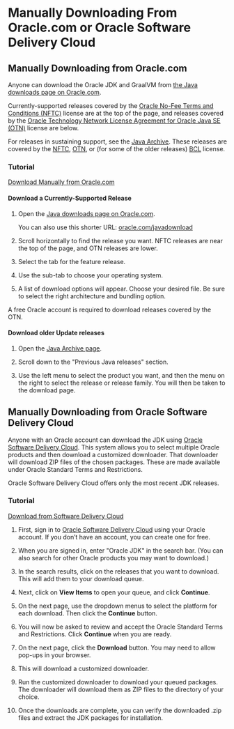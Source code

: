 # Manually Downloading From Oracle.com or Oracle Software Delivery Cloud


## Manually Downloading from Oracle.com
Anyone can download the Oracle JDK and GraalVM from [the Java downloads page on Oracle.com](https://www.oracle.com/java/technologies/downloads/). 

Currently-supported releases covered by the [Oracle No-Fee Terms and Conditions (NFTC)](https://www.oracle.com/downloads/licenses/no-fee-license.html) license are at the top of the page, and releases covered by the [Oracle Technology Network License Agreement for Oracle Java SE (OTN)](https://www.oracle.com/downloads/licenses/javase-license1.html) license are below.

For releases in sustaining support, see the [Java Archive](https://www.oracle.com/java/technologies/downloads/archive/). These releases are covered by the [NFTC](https://www.oracle.com/downloads/licenses/no-fee-license.html), [OTN](https://www.oracle.com/downloads/licenses/javase-license1.html), or (for some of the older releases) [BCL](https://www.oracle.com/downloads/licenses/java-se-archive-license.html) license.

### Tutorial
[Download Manually from Oracle.com](videohub:1_pxs09t22)

#### Download a Currently-Supported Release

1. Open the [Java downloads page on Oracle.com](https://www.oracle.com/java/technologies/downloads/).

    You can also use this shorter URL: [oracle.com/javadownload](https://www.oracle.com/javadownload)

2. Scroll horizontally to find the release you want. NFTC releases are near the top of the page, and OTN releases are lower.  

3. Select the tab for the feature release. 

4. Use the sub-tab to choose your operating system.

5. A list of download options will appear. Choose your desired file.  Be sure to select the right architecture and bundling option.


 A free Oracle account is required to download releases covered by the OTN.

#### Download older Update releases

1. Open the [Java Archive page](https://www.oracle.com/java/technologies/downloads/archive/).

2. Scroll down to the "Previous Java releases" section.

3. Use the left menu to select the product you want, and then the menu on the right to select the release or release family. You will then be taken to the download page.



## Manually Downloading from Oracle Software Delivery Cloud
Anyone with an Oracle account can download the JDK using [Oracle Software Delivery Cloud](https://edelivery.oracle.com/osdc/faces/Home.jspx). This system allows you to select multiple Oracle products and then download a customized downloader. That downloader will download ZIP files of the chosen packages. These are made available under Oracle Standard Terms and Restrictions.

Oracle Software Delivery Cloud offers only the most recent JDK releases.  

### Tutorial

[Download from Software Delivery Cloud](videohub:1_pqszdej4)

1. First, sign in to [Oracle Software Delivery Cloud](https://edelivery.oracle.com/osdc/faces/Home.jspx) using your Oracle account. If you don’t have an account, you can create one for free.

2. When you are signed in, enter "Oracle JDK" in the search bar. (You can also search for other Oracle products you may want to download.)

3. In the search results, click on the releases that you want to download. This will add them to your download queue.

4. Next, click on **View Items** to open your queue, and click **Continue**.

5. On the next page, use the dropdown menus to select the platform for each download. Then click the **Continue** button.

6. You will now be asked to review and accept the Oracle Standard Terms and Restrictions. Click **Continue** when you are ready.

7. On the next page, click the **Download** button. You may need to allow pop-ups in your browser.

8. This will download a customized downloader.

9. Run the customized downloader to download your queued packages. The downloader will download them as ZIP files to the directory of your choice.

10. Once the downloads are complete, you can verify the downloaded .zip files and extract the JDK packages for installation.